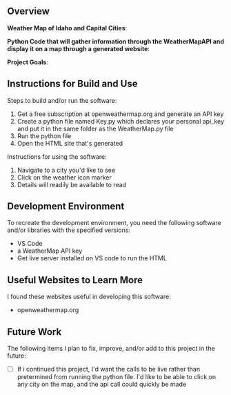 ## Overview

**Weather Map of Idaho and Capital Cities**:

**Python Code that will gather information through the WeatherMapAPI and display it on a map through a generated website**:

**Project Goals**:

## Instructions for Build and Use

Steps to build and/or run the software:

1. Get a free subscription at openweathermap.org and generate an API key
2. Create a python file named Key.py which declares your personal api_key and put it in the same folder as the WeatherMap.py file
3. Run the python file
4. Open the HTML site that's generated

Instructions for using the software:

1. Navigate to a city you'd like to see
2. Click on the weather icon marker
3. Details will readily be available to read

## Development Environment 

To recreate the development environment, you need the following software and/or libraries with the specified versions:

* VS Code
* a WeatherMap API key
* Get live server installed on VS code to run the HTML

## Useful Websites to Learn More

I found these websites useful in developing this software:

* openweathermap.org

## Future Work

The following items I plan to fix, improve, and/or add to this project in the future:

* [ ] If i continued this project, I'd want the calls to be live rather than pretermined from
  running the python file. I'd like to be able to click on any city on the map, and the api call could quickly be made
